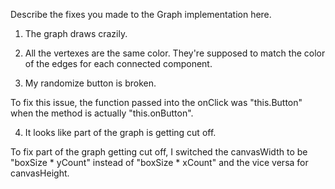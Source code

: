 Describe the fixes you made to the Graph implementation here.

1. The graph draws crazily.


2. All the vertexes are the same color.  They're supposed to match the color of the edges for each connected component.

3. My randomize button is broken.

To fix this issue, the function passed into the onClick was "this.Button" when the method is actually "this.onButton".

4. It looks like part of the graph is getting cut off.

To fix part of the graph getting cut off, I switched the canvasWidth to be "boxSize * yCount" instead of "boxSize * xCount" and the vice versa for canvasHeight.